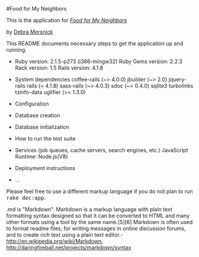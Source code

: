 #Food for My Neighbors

This is the application for
[*Food for My Neighbors*](www.foodformyneighbors.com)

by [Debra Mersnick](www.foodformyneighbors.com)


This README documents necessary steps to get the application up and running.

* Ruby version: 2.1.5-p273 (i386-mingw32)
	Ruby Gems version: 2.2.3
	Rack version: 1.5
	Rails version: 4.1.8

* System dependencies 
		coffee-rails (~> 4.0.0)
	  jbuilder (~> 2.0)
	  jquery-rails
	  rails (= 4.1.8)
	  sass-rails (~> 4.0.3)
	  sdoc (~> 0.4.0)
	  sqlite3
	  turbolinks
	  tzinfo-data
	  uglifier (>= 1.3.0)

* Configuration

* Database creation

* Database initialization

* How to run the test suite

* Services (job queues, cache servers, search engines, etc.)
		JavaScript Runtime: Node.js(V8)

* Deployment instructions

* ...


Please feel free to use a different markup language if you do not plan to run
<tt>rake doc:app</tt>.

.md is "Markdown".  Markdown is a markup language with plain text formatting syntax designed so that it can be converted to HTML and many other formats using a tool by the same name.[5][6] Markdown is often used to format readme files, for writing messages in online discussion forums, and to create rich text using a plain text editor.-http://en.wikipedia.org/wiki/Markdown, http://daringfireball.net/projects/markdown/syntax